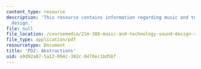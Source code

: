 ```yaml
---
content_type: resource
description: 'This resource contains information regarding music and technology: Sound
  design.'
file: null
file_location: /coursemedia/21m-380-music-and-technology-sound-design-spring-2016/a9d92a875a12094c302c8470ec1bd5bf_MIT21M_380S16_assn_pd2.pdf
file_type: application/pdf
resourcetype: Document
title: 'PD2: Abstractions'
uid: a9d92a87-5a12-094c-302c-8470ec1bd5bf
---
```

